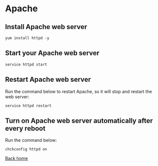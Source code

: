 # Apache

## Install Apache web server

```shell
yum install httpd -y
```

## Start your Apache web server

```shell
service httpd start
```

## Restart Apache web server

Run the command below to restart Apache, so it will stop and restart the web server:

```shell
service httpd restart
```

## Turn on Apache web server automatically after every reboot

Run the command below:

```shell
chckconfig httpd on
```

[Back home](../README.md)
